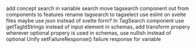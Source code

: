 add concept search in variable search
move tagsearch component out from components to features
rename tagsearch to tagselect
use eslint on svelte files
maybe use json instead of svelte form?
In TagSearch component use getTagIdStrings instead of input element
in schemas, add transform propery wherever optional propery is used
in schemas, use nullish instead of optional
Unify setFailureResponse()
failure response for variable
